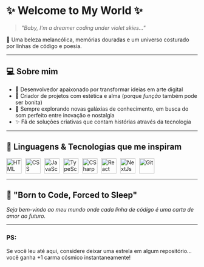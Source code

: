 # ✨ Welcome to My World ✨

> *"Baby, I'm a dreamer coding under violet skies..."*  

🌙 Uma beleza melancólica, memórias douradas e um universo costurado por linhas de código e poesia.

---

## 💻 Sobre mim

- 💖 Desenvolvedor apaixonado por transformar ideias em arte digital
- 🎨 Criador de projetos com estética e alma (porque *função* também pode ser bonita)
- 🚀 Sempre explorando novas galáxias de conhecimento, em busca do som perfeito entre inovação e nostalgia
- ✨ Fã de soluções criativas que contam histórias através da tecnologia

---

## 🤖 Linguagens & Tecnologias que me inspiram

<div style="display: flex; flex-wrap: wrap; gap: 10px;">

<img alt="HTML" title="HTML" width="40px" src="https://cdn.jsdelivr.net/gh/devicons/devicon@latest/icons/html5/html5-original.svg"/>
<img alt="CSS" title="CSS" width="40px" src="https://cdn.jsdelivr.net/gh/devicons/devicon@latest/icons/css3/css3-original.svg"/>
<img alt="JavaScript" title="JavaScript" width="40px" src="https://cdn.jsdelivr.net/gh/devicons/devicon@latest/icons/javascript/javascript-original.svg"/>
<img alt="TypeScript" title="TypeScript" width="40px" src="https://cdn.jsdelivr.net/gh/devicons/devicon@latest/icons/typescript/typescript-original.svg"/>
<img alt="CSharp" title="CSharp" width="40px" src="https://cdn.jsdelivr.net/gh/devicons/devicon@latest/icons/csharp/csharp-original.svg"/>
<img alt="React" title="React" width="40px" src="https://cdn.jsdelivr.net/gh/devicons/devicon@latest/icons/react/react-original.svg"/>
<img alt="NextJs" title="NextJs" width="40px" src="https://cdn.jsdelivr.net/gh/devicons/devicon@latest/icons/nextjs/nextjs-original.svg"/>
<img alt="Git" title="Git" width="40px" src="https://cdn.jsdelivr.net/gh/devicons/devicon@latest/icons/git/git-original.svg"/>

</div>

---

## 🌟 "Born to Code, Forced to Sleep"  
*Seja bem-vindo ao meu mundo onde cada linha de código é uma carta de amor ao futuro.*

---

### PS:  
Se você leu até aqui, considere deixar uma estrela em algum repositório... você ganha +1 carma cósmico instantaneamente!
